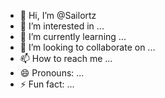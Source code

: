 - 👋 Hi, I’m @Sailortz
- 👀 I’m interested in ...
- 🌱 I’m currently learning ...
- 💞️ I’m looking to collaborate on ...
- 📫 How to reach me ...
- 😄 Pronouns: ...
- ⚡ Fun fact: ...

<!---
Sailortz/Sailortz is a ✨ special ✨ repository because its `README.md` (this file) appears on your GitHub profile.
You can click the Preview link to take a look at your changes.
--->
